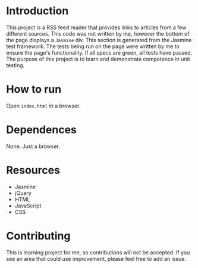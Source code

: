 # Introduction

This project is a RSS feed reader that provides links to articles from a few different sources.  This code was not written by me, however the bottom of the page displays a `Jasmine` div.  This section is generated from the Jasmine test framework.  The tests being run on the page were written by me to ensure the page's functionality.  If all specs are green, all tests have passed.  The purpose of this project is to learn and demonstrate competence in unit testing.

# How to run
Open `index.html` in a browser.

# Dependences

None.  Just a browser.

# Resources
* Jasmine
* jQuery
* HTML
* JavaScript
* CSS

# Contributing
This is learning project for me, so contributions will not be accepted. If you see an area that could use improvement, please feel free to add an issue.
